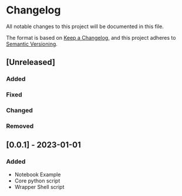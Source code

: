 # Changelog

All notable changes to this project will be documented in this file.

The format is based on [Keep a Changelog](https://keepachangelog.com/en/1.0.0/),
and this project adheres to [Semantic Versioning](https://semver.org/spec/v2.0.0.html).

## [Unreleased]

### Added
<!-- 
- Added Feature
-->

### Fixed
<!-- 
- Fixed Feature 
-->

### Changed
<!-- 
- Upgraded feature D.
-->

### Removed
<!-- 
- Removed feature
-->

## [0.0.1] - 2023-01-01

### Added

- Notebook Example
- Core python script
- Wrapper Shell script

